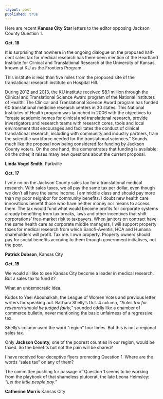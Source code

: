 ```yaml
---
layout: post
published: true
---
```


Here are recent **Kansas City Star** letters to the editor opposing Jackson County Question 1.

**Oct. 18**

It is surprising that nowhere in the ongoing dialogue on the proposed half-cent sales tax for medical research has there been mention of the Heartland Institute for Clinical and Translational Research at the University of Kansas, known at KU as the Frontiers Program.

This institute is less than five miles from the proposed site of the translational research institute on Hospital Hill.

During 2012 and 2013, the KU institute received $8.1 million through the Clinical and Translational Science Award program of the National Institutes of Health. The Clinical and Translational Science Award program has funded 60 translational medicine research centers in 30 states.
This National Institutes of Health program was launched in 2006 with the objectives to “create academic homes for clinical and translational research, provide investigators and research teams with research cores, tools and local environment that encourages and facilitates the conduct of clinical translational research, including with community and industry partners, train the scientific workforce needed for the translational sciences.”
Sounds much like the proposal now being considered for funding by Jackson County voters. On the one hand, this demonstrates that funding is available; on the other, it raises many new questions about the current proposal.

**Linda Vogel Smith**, Parkville

**Oct. 17**

I vote no on the Jackson County sales tax for a translational medical research.
With sales taxes, we all pay the same tax per dollar, even though we don’t all have the same income. I am middle class and should pay more than my poor neighbor for community benefits.
I doubt new health care innovations benefit those who have neither money nor means to access them. The tax would fund what would become profits for corporate systems already benefiting from tax breaks, laws and other incentives that shift corporations’ free-market risk to taxpayers. When janitors on contract have the same health care as corporate middle managers, I will support property taxes for medical research from which Sanofi-Aventis, HCA and Humana shareholders will profit.
Tax me. I own property.
Property owners should pay for social benefits accruing to them through government initiatives, not the poor.

**Patrick Dobson**, Kansas City

**Oct. 15**

We would all like to see Kansas City become a leader in medical research. But a sales tax to fund it?

What an undemocratic idea.

Kudos to Yael Abouhalkah, the League of Women Votes and previous letter writers for speaking out. Barbara Shelly’s Oct. 4 column, _“Sales tax for research should be judged fairly,”_ sounded oddly like a chamber of commerce bulletin, never mentioning the basic unfairness of a regressive tax.

Shelly’s column used the word “region” four times. But this is not a regional sales tax.

Only **Jackson County,** one of the poorest counties in our region, would be taxed. So the benefits but not the pain will be shared?

I have received four deceptive flyers promoting Question 1. Where are the words “sales tax” on any of them?

The committee pushing for passage of Question 1 seems to be working from the playbook of that shameless plutocrat, the late Leona Helmsley: _“Let the little people pay.”_

**Catherine Morris**
Kansas City




